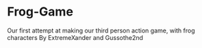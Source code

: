 # Frog-Game
Our first attempt at making our third person action game, with frog characters
By ExtremeXander and Gussothe2nd
